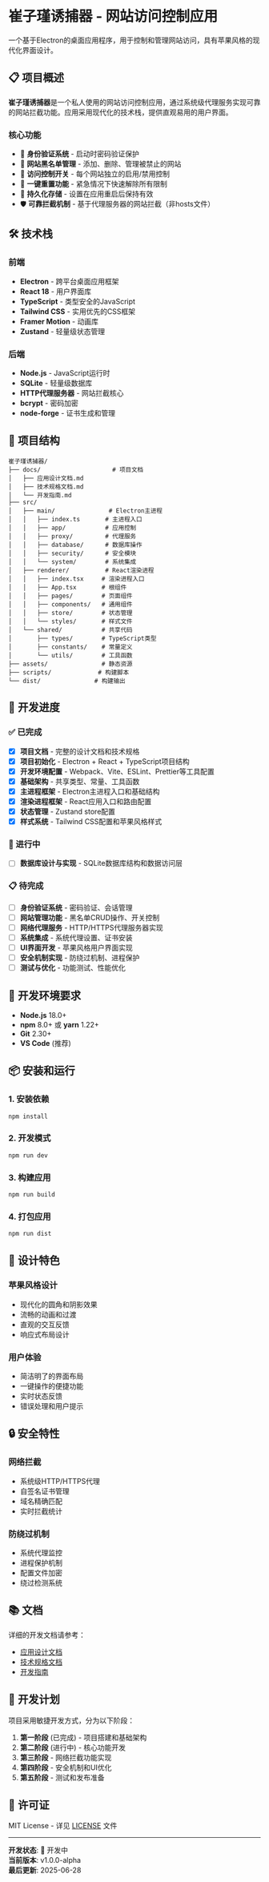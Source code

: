 # 崔子瑾诱捕器 - 网站访问控制应用

一个基于Electron的桌面应用程序，用于控制和管理网站访问，具有苹果风格的现代化界面设计。

## 📋 项目概述

**崔子瑾诱捕器**是一个私人使用的网站访问控制应用，通过系统级代理服务实现可靠的网站拦截功能。应用采用现代化的技术栈，提供直观易用的用户界面。

### 核心功能
- 🔐 **身份验证系统** - 启动时密码验证保护
- 📝 **网站黑名单管理** - 添加、删除、管理被禁止的网站
- 🔄 **访问控制开关** - 每个网站独立的启用/禁用控制
- 🚨 **一键重置功能** - 紧急情况下快速解除所有限制
- 💾 **持久化存储** - 设置在应用重启后保持有效
- 🛡️ **可靠拦截机制** - 基于代理服务器的网站拦截（非hosts文件）

## 🛠️ 技术栈

### 前端
- **Electron** - 跨平台桌面应用框架
- **React 18** - 用户界面库
- **TypeScript** - 类型安全的JavaScript
- **Tailwind CSS** - 实用优先的CSS框架
- **Framer Motion** - 动画库
- **Zustand** - 轻量级状态管理

### 后端
- **Node.js** - JavaScript运行时
- **SQLite** - 轻量级数据库
- **HTTP代理服务器** - 网站拦截核心
- **bcrypt** - 密码加密
- **node-forge** - 证书生成和管理

## 📁 项目结构

```
崔子瑾诱捕器/
├── docs/                    # 项目文档
│   ├── 应用设计文档.md
│   ├── 技术规格文档.md
│   └── 开发指南.md
├── src/
│   ├── main/               # Electron主进程
│   │   ├── index.ts       # 主进程入口
│   │   ├── app/           # 应用控制
│   │   ├── proxy/         # 代理服务
│   │   ├── database/      # 数据库操作
│   │   ├── security/      # 安全模块
│   │   └── system/        # 系统集成
│   ├── renderer/          # React渲染进程
│   │   ├── index.tsx     # 渲染进程入口
│   │   ├── App.tsx       # 根组件
│   │   ├── pages/        # 页面组件
│   │   ├── components/   # 通用组件
│   │   ├── store/        # 状态管理
│   │   └── styles/       # 样式文件
│   └── shared/           # 共享代码
│       ├── types/        # TypeScript类型
│       ├── constants/    # 常量定义
│       └── utils/        # 工具函数
├── assets/               # 静态资源
├── scripts/             # 构建脚本
└── dist/               # 构建输出
```

## 🚀 开发进度

### ✅ 已完成
- [x] **项目文档** - 完整的设计文档和技术规格
- [x] **项目初始化** - Electron + React + TypeScript项目结构
- [x] **开发环境配置** - Webpack、Vite、ESLint、Prettier等工具配置
- [x] **基础架构** - 共享类型、常量、工具函数
- [x] **主进程框架** - Electron主进程入口和基础结构
- [x] **渲染进程框架** - React应用入口和路由配置
- [x] **状态管理** - Zustand store配置
- [x] **样式系统** - Tailwind CSS配置和苹果风格样式

### 🔄 进行中
- [ ] **数据库设计与实现** - SQLite数据库结构和数据访问层

### 📋 待完成
- [ ] **身份验证系统** - 密码验证、会话管理
- [ ] **网站管理功能** - 黑名单CRUD操作、开关控制
- [ ] **网络代理服务** - HTTP/HTTPS代理服务器实现
- [ ] **系统集成** - 系统代理设置、证书安装
- [ ] **UI界面开发** - 苹果风格用户界面实现
- [ ] **安全机制实现** - 防绕过机制、进程保护
- [ ] **测试与优化** - 功能测试、性能优化

## 🔧 开发环境要求

- **Node.js** 18.0+
- **npm** 8.0+ 或 **yarn** 1.22+
- **Git** 2.30+
- **VS Code** (推荐)

## 📦 安装和运行

### 1. 安装依赖
```bash
npm install
```

### 2. 开发模式
```bash
npm run dev
```

### 3. 构建应用
```bash
npm run build
```

### 4. 打包应用
```bash
npm run dist
```

## 🎨 设计特色

### 苹果风格设计
- 现代化的圆角和阴影效果
- 流畅的动画和过渡
- 直观的交互反馈
- 响应式布局设计

### 用户体验
- 简洁明了的界面布局
- 一键操作的便捷功能
- 实时状态反馈
- 错误处理和用户提示

## 🔒 安全特性

### 网络拦截
- 系统级HTTP/HTTPS代理
- 自签名证书管理
- 域名精确匹配
- 实时拦截统计

### 防绕过机制
- 系统代理监控
- 进程保护机制
- 配置文件加密
- 绕过检测系统

## 📚 文档

详细的开发文档请参考：
- [应用设计文档](docs/应用设计文档.md)
- [技术规格文档](docs/技术规格文档.md)
- [开发指南](docs/开发指南.md)

## 🤝 开发计划

项目采用敏捷开发方式，分为以下阶段：

1. **第一阶段** (已完成) - 项目搭建和基础架构
2. **第二阶段** (进行中) - 核心功能开发
3. **第三阶段** - 网络拦截功能实现
4. **第四阶段** - 安全机制和UI优化
5. **第五阶段** - 测试和发布准备

## 📄 许可证

MIT License - 详见 [LICENSE](LICENSE) 文件

---

**开发状态**: 🔄 开发中  
**当前版本**: v1.0.0-alpha  
**最后更新**: 2025-06-28
